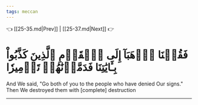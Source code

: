 ```yaml
---
tags: meccan
---
```


👈 [[25-35.md|Prev]] | [[25-37.md|Next]] 👉

# فَقُلۡنَا ٱذۡهَبَآ إِلَى ٱلۡقَوۡمِ ٱلَّذِينَ كَذَّبُواْ بِـَٔايَٰتِنَا فَدَمَّرۡنَٰهُمۡ تَدۡمِيرٗا

And We said, "Go both of you to the people who have denied Our signs." Then We destroyed them with [complete] destruction

---

